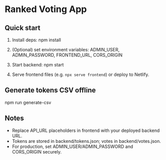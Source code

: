 # Ranked Voting App

## Quick start

1. Install deps:
   npm install

2. (Optional) set environment variables:
   ADMIN_USER, ADMIN_PASSWORD, FRONTEND_URL, CORS_ORIGIN

3. Start backend:
   npm start

4. Serve frontend files (e.g. `npx serve frontend`) or deploy to Netlify.

## Generate tokens CSV offline
   npm run generate-csv

## Notes
- Replace API_URL placeholders in frontend with your deployed backend URL.
- Tokens are stored in backend/tokens.json; votes in backend/votes.json.
- For production, set ADMIN_USER/ADMIN_PASSWORD and CORS_ORIGIN securely.

